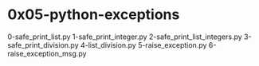 # 0x05-python-exceptions

0-safe_print_list.py
1-safe_print_integer.py
2-safe_print_list_integers.py
3-safe_print_division.py
4-list_division.py
5-raise_exception.py
6-raise_exception_msg.py